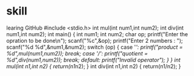 # skill
learing GitHub
#include <stdio.h>
int mul(int num1,int num2);
int div(int num1,int num2);
int main()
{
    int num1;
    int num2;
    char op;
    printf("Enter the opration to be done\n");
    scanf("%c",&op);
    printf("Enter 2 numbers : ");
    scanf("%d %d",&num1,&num2);
    switch (op)
    {
    case '*':
        printf("product = %d",mul(num1,num2));
        break;
    case '/':
        printf("quotient = %d",div(num1,num2));
        break;
    default:
        printf("Invalid operator");
    }
}
int mul(int n1,int n2)
{
    return(n1*n2);
}
int div(int n1,int n2)
{
    return(n1/n2);
}

